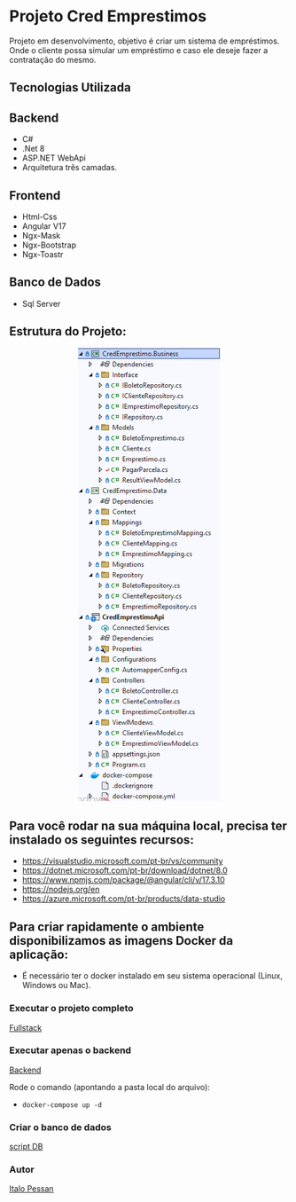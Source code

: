 # Projeto Cred Emprestimos
Projeto em desenvolvimento, objetivo é criar um sistema de empréstimos. Onde o cliente possa simular um empréstimo e caso ele deseje fazer a contratação do mesmo.

## Tecnologias Utilizada
## Backend
- C#
- .Net 8
- ASP.NET WebApi   
- Arquitetura três camadas.
## Frontend
- Html-Css
- Angular V17
- Ngx-Mask
- Ngx-Bootstrap
- Ngx-Toastr

## Banco de Dados
- Sql Server

## Estrutura do Projeto:
<p align="center">
    <img alt="read before" src="https://github.com/pessanitalo/Assets/blob/main/Projeto.png" />
</p>

## Para você rodar na sua máquina local, precisa ter instalado os seguintes recursos:
- https://visualstudio.microsoft.com/pt-br/vs/community
- https://dotnet.microsoft.com/pt-br/download/dotnet/8.0
- https://www.npmjs.com/package/@angular/cli/v/17.3.10
- https://nodejs.org/en
- https://azure.microsoft.com/pt-br/products/data-studio

## Para criar rapidamente o ambiente disponibilizamos as imagens Docker da aplicação:
- É necessário ter o docker instalado em seu sistema operacional (Linux, Windows ou Mac).

### Executar o projeto completo
[Fullstack](https://github.com/pessanitalo/Emprestimo/tree/main/Docker%20Fullstack)

### Executar apenas o backend
[Backend](https://github.com/pessanitalo/Emprestimo/tree/main/Docker%20BackEnd)

Rode o comando (apontando a pasta local do arquivo): 
- `docker-compose up -d`

### Criar o banco de dados
[script DB](https://github.com/pessanitalo/Emprestimo/blob/main/Docker%20BackEnd/script%20banco%20de%20dados.txt)

### Autor
[Italo Pessan](https://www.linkedin.com/in/italopessan/)
